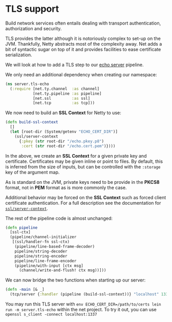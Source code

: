 # TLS support

Build network services often entails dealing with transport
authentication, authorization and security.

TLS provides the latter although it is notoriously complex
to set-up on the JVM. Thankfully, Netty abstracts most of the
complexity away. Net adds a bit of syntactic sugar on top
of it and provides facilities to ease certificate serialization.

We will look at how to add a TLS step to our [echo server](echo.md)
pipeline.

We only need an additional dependency when creating our namespace:

```clojure
(ns server.tls-echo
  (:require [net.ty.channel  :as channel]
            [net.ty.pipeline :as pipeline]
            [net.ssl         :as ssl]
            [net.tcp         :as tcp]))
```

We now need to build an **SSL Context** for Netty to use:

```clojure
(defn build-ssl-context
  []
  (let [root-dir (System/getenv "ECHO_CERT_DIR")]
    (ssl/server-context
      {:pkey (str root-dir "/echo.pkey.p8")
       :cert (str root-dir "/echo.cert.pem")})))
```

In the above, we create an **SSL Context** for a given
private key and certificate. Certificates may be given
inline or point to files. By default, this is inferred
from the size of inputs, but can be controlled with the
`:storage` key of the argument map.

As is standard on the JVM, private keys need to be
provide in the **PKCS8** format, not in **PEM** format as
is more commonly the case.

Additional behavior may be forced on the **SSL Context** such as
forced client certificate authentication. For a full description see
the documentation for
[`ssl/server-context`](/net.ssl.html#var-server-context).

The rest of the pipeline code is almost unchanged:

```clojure
(defn pipeline
  [ssl-ctx]
  (pipeline/channel-initializer
   [(ssl/handler-fn ssl-ctx)
    (pipeline/line-based-frame-decoder)
    pipeline/string-decoder
    pipeline/string-encoder
    pipeline/line-frame-encoder
    (pipeline/with-input [ctx msg]
      (channel/write-and-flush! ctx msg))]))
```

We can now bridge the two functions when starting up our server:

```clojure
(defn -main [& _]
  (tcp/server {:handler (pipeline (build-ssl-context))} "localhost" 1337))
```

You may run this TLS server with `env ECHO_CERT_DIR=/path/to/certs
lein run -m server.tls-echo` within the net project. To try it out,
you can use `openssl s_client -connect localhost:1337`
